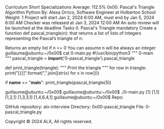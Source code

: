 
Curriculum
Short Specializations
Average: 112.5%
0x00. Pascal's Triangle
Algorithm
Python
 By: Alexa Orrico, Software Engineer at Holberton School
 Weight: 1
 Project will start Jan 2, 2024 6:00 AM, must end by Jan 5, 2024 6:00 AM
 Checker was released at Jan 3, 2024 12:00 AM
 An auto review will be launched at the deadline
Tasks
0. Pascal's Triangle
mandatory
Create a function def pascal_triangle(n): that returns a list of lists of integers representing the Pascal’s triangle of n:

Returns an empty list if n <= 0
You can assume n will be always an integer
guillaume@ubuntu:~/0x00$ cat 0-main.py
#!/usr/bin/python3
"""
0-main
"""
pascal_triangle = __import__('0-pascal_triangle').pascal_triangle

def print_triangle(triangle):
    """
    Print the triangle
    """
    for row in triangle:
        print("[{}]".format(",".join([str(x) for x in row])))


if __name__ == "__main__":
    print_triangle(pascal_triangle(5))

guillaume@ubuntu:~/0x00$ 
guillaume@ubuntu:~/0x00$ ./0-main.py
[1]
[1,1]
[1,2,1]
[1,3,3,1]
[1,4,6,4,1]
guillaume@ubuntu:~/0x00$ 
Repo:

GitHub repository: alx-interview
Directory: 0x00-pascal_triangle
File: 0-pascal_triangle.py
  
Copyright © 2024 ALX, All rights reserved.

